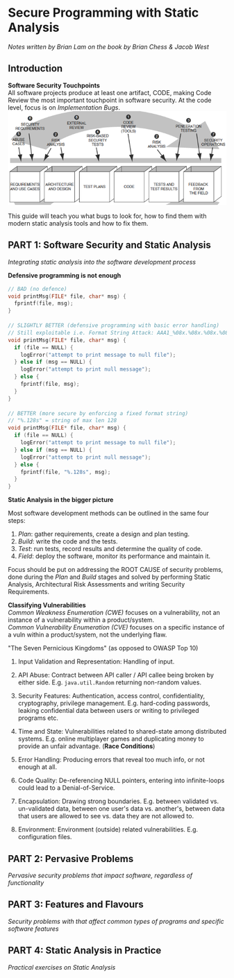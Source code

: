 # Secure Programming with Static Analysis
*Notes written by Brian Lam on the book by Brian Chess & Jacob West*



## Introduction

**Software Security Touchpoints**  
All software projects produce at least one artifact, CODE, making Code Review the most important touchpoint in software security. At the code level, focus is on _Implementation Bugs_.  
![Software Security Touchpoints](Resources/touchpoints.png)

This guide will teach you what bugs to look for, how to find them with modern static analysis tools and how to fix them.


## PART 1: Software Security and Static Analysis  
*Integrating static analysis into the software development process*



**Defensive programming is not enough**  
``` C
// BAD (no defence)
void printMsg(FILE* file, char* msg) {
  fprintf(file, msg);
}

// SLIGHTLY BETTER (defensive programming with basic error handling)
// Still exploitable i.e. Format String Attack: AAA1_%08x.%08x.%08x.%08x.%08x.%n
void printMsg(FILE* file, char* msg) {
  if (file == NULL) {
    logError("attempt to print message to null file");
  } else if (msg == NULL) {
    logError("attempt to print null message");
  } else {
    fprintf(file, msg);
  }
}

// BETTER (more secure by enforcing a fixed format string)
// "%.128s" = string of max len 128
void printMsg(FILE* file, char* msg) {
  if (file == NULL) {
    logError("attempt to print message to null file");
  } else if (msg == NULL) {
    logError("attempt to print null message");
  } else {
    fprintf(file, "%.128s", msg);
  }
}
```

**Static Analysis in the bigger picture**  

Most software development methods can be outlined in the same four steps:
1. *Plan*: gather requirements, create a design and plan testing.
2. *Build*: write the code and the tests.
3. *Test*: run tests, record results and determine the quality of code.
4. *Field*: deploy the software, monitor its performance and maintain it.

Focus should be put on addressing the ROOT CAUSE of security problems, done during the *Plan* and *Build* stages and solved by performing Static Analysis, Architectural Risk Assessments and writing Security Requirements.

**Classifying Vulnerabilities**  
*Common Weakness Enumeration (CWE)* focuses on a vulnerability, not an instance of a vulnerability within a product/system.  
*Common Vulnerability Enumeration (CVE)* focuses on a specific instance of a vuln within a product/system, not the underlying flaw.

"The Seven Pernicious Kingdoms" (as opposed to OWASP Top 10)

1. Input Validation and Representation: Handling of input.

2. API Abuse: Contract between API caller / API callee being broken by either side. E.g. `java.util.Random` returning non-random values.

3. Security Features: Authentication, access control, confidentiality, cryptography, privilege management. E.g. hard-coding passwords, leaking confidential data between users or writing to privileged programs etc.

4. Time and State: Vulnerabilities related to shared-state among distributed systems. E.g. online multiplayer games and duplicating money to provide an unfair advantage. (**Race Conditions**)

5. Error Handling: Producing errors that reveal too much info, or not enough at all.

6. Code Quality: De-referencing NULL pointers, entering into infinite-loops could lead to a Denial-of-Service.

7. Encapsulation: Drawing strong boundaries. E.g. between validated vs. un-validated data, between one user's data vs. another's, between data that users are allowed to see vs. data they are not allowed to.

8. Environment: Environment (outside) related vulnerabilities. E.g. configuration files.








## PART 2: Pervasive Problems
*Pervasive security problems that impact software, regardless of functionality*





## PART 3: Features and Flavours
*Security problems with that affect common types of programs and specific software features*





## PART 4: Static Analysis in Practice
*Practical exercises on Static Analysis*









